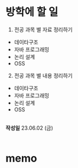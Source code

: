 # 방학에 할 일

1. 전공 과목 별 자료 정리하기

- 데이타구조
- 자바 프로그래밍
- 논리 설계
- OSS

2. 전공 과목 별 내용 정리하기

- 데이타구조
- 자바 프로그래밍
- 논리 설계
- OSS

<br>
<b>작성일</b> 23.06.02 (금)
<br>
<br>

# memo
